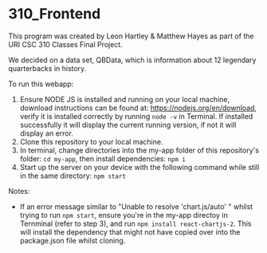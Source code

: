 # 310_Frontend

This program was created by Leon Hartley & Matthew Hayes as part of the URI CSC 310 Classes Final Project.

We decided on a data set, QBData, which is information about 12 legendary quarterbacks in history. 

To run this webapp:
1. Ensure NODE JS is installed and running on your local machine, download instructions can be found at: https://nodejs.org/en/download, verify it is installed correctly by running `node -v` in Terminal. If installed successfully it will display the current running version, if not it will display an error.
2. Clone this repository to your local machine.
3. In terminal, change directories into the my-app folder of this repository's folder: `cd my-app`, then install dependencies: `npm i`
4. Start up the server on your device with the following command while still in the same directory: `npm start`

Notes: 
- If an error message similar to "Unable to resolve 'chart.js/auto' " whilst trying to run `npm start`, ensure you're in the my-app directoy in Ternminal (refer to step 3), and run `npm install react-chartjs-2`. This will install the dependency that might not have copied over into the package.json file whilst cloning.
